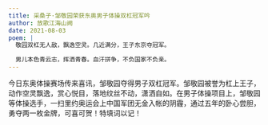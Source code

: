 ```yaml
---
title: 采桑子·邹敬园荣获东奥男子体操双杠冠军吟
author: 放歌江海山阙
date: 2021-08-03
poem: |
  敬园双杠无人敌，飘逸空灵。几近满分，王子东京夺冠军。

  男儿本色青云志，挥洒青春。血汗拼争，不负国家不负亲。
---
```


今日东奥体操赛场传来喜讯，邹敬园夺得男子双杠冠军。邹敬园被誉为杠上王子，动作空灵飘逸，赏心悦目，落地纹丝不动，潇洒自如。在男子体操项目上，邹敬园等体操选手，一扫里约奥运会上中国军团无金入帐的阴霾，通过五年的卧心尝胆，勇夺两一枚金牌，可喜可贺！特填词以记！

